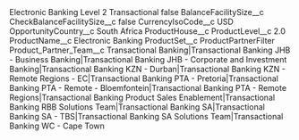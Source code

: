 <?xml version="1.0" encoding="UTF-8"?>
<CustomMetadata xmlns="http://soap.sforce.com/2006/04/metadata" xmlns:xsi="http://www.w3.org/2001/XMLSchema-instance" xmlns:xsd="http://www.w3.org/2001/XMLSchema">
    <label>Electronic Banking Level 2 Transactional</label>
    <protected>false</protected>
    <values>
        <field>BalanceFacilitySize__c</field>
        <value xsi:nil="true"/>
    </values>
    <values>
        <field>CheckBalanceFacilitySize__c</field>
        <value xsi:type="xsd:boolean">false</value>
    </values>
    <values>
        <field>CurrencyIsoCode__c</field>
        <value xsi:type="xsd:string">USD</value>
    </values>
    <values>
        <field>OpportunityCountry__c</field>
        <value xsi:type="xsd:string">South Africa</value>
    </values>
    <values>
        <field>ProductHouse__c</field>
        <value xsi:nil="true"/>
    </values>
    <values>
        <field>ProductLevel__c</field>
        <value xsi:type="xsd:double">2.0</value>
    </values>
    <values>
        <field>ProductName__c</field>
        <value xsi:type="xsd:string">Electronic Banking</value>
    </values>
    <values>
        <field>ProductSet__c</field>
        <value xsi:type="xsd:string">ProductPartnerFilter</value>
    </values>
    <values>
        <field>Product_Partner_Team__c</field>
        <value xsi:type="xsd:string">Transactional Banking|Transactional Banking JHB - Business Banking|Transactional Banking JHB - Corporate and Investment Banking​|Transactional Banking KZN - Durban|Transactional Banking KZN - Remote Regions - EC|Transactional Banking PTA - Pretoria|Transactional Banking PTA - Remote - Bloemfontein|Transactional Banking PTA - Remote Regions|Transactional Banking Product Sales Enablement|Transactional Banking RBB Solutions Team|Transactional Banking SA|Transactional Banking SA - TBS|Transactional Banking SA Solutions Team|Transactional Banking WC - Cape Town</value>
    </values>
</CustomMetadata>
